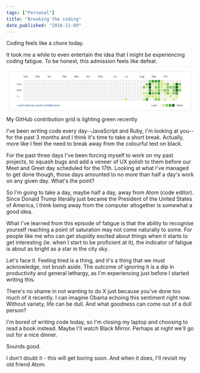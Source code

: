 ```yaml
---
tags: ["Personal"]
title: "Breaking the coding"
date_published: "2016-11-09"
---
```


Coding feels like a chore today.

It took me a while to even entertain the idea that I might be experiencing coding fatigue. To be honest, this admission feels like defeat.

![my github contributions grid](images/github-contributions.png) My GitHub contribution grid is lighting green recently

I've been writing code every day--JavaScript and Ruby, I'm looking at you--for the past 3 months and I think it's time to take a short break. Actually, more like I feel the need to break away from the colourful text on black.

For the past three days I've been forcing myself to work on my past projects, to squash bugs and add a veneer of UX polish to them before our Meet and Greet day scheduled for the 17th. Looking at what I've managed to get done though, those days amounted to no more than half a day's work on any given day. What's the point?

So I'm going to take a day, maybe half a day, away from Atom (code editor). Since Donald Trump literally just became the President of the United States of America, I think being away from the computer altogether is somewhat a good idea.

What I've learned from this episode of fatigue is that the ability to recognise yourself reaching a point of saturation may not come naturally to some. For people like me who can get stupidly excited about things when it starts to get interesting (ie. when I start to be proficient at it), the indicator of fatigue is about as bright as a star in the city sky.

Let's face it. Feeling tired is a thing, and it's a thing that we must acknowledge, not brush aside. The outcome of ignoring it is a dip in productivity and general lethargy, as I'm experiencing just before I started writing this.

There's no shame in not wanting to do X just because you've done too much of it recently. I can imagine Obama echoing this sentiment right now. Without variety, life can be dull. And what goodness can come out of a dull person?

I'm bored of writing code today, so I'm closing my laptop and choosing to read a book instead. Maybe I'll watch Black Mirror. Perhaps at night we'll go out for a nice dinner.

Sounds good.

I don't doubt it - this will get boring soon. And when it does, I'll revisit my old friend Atom.
